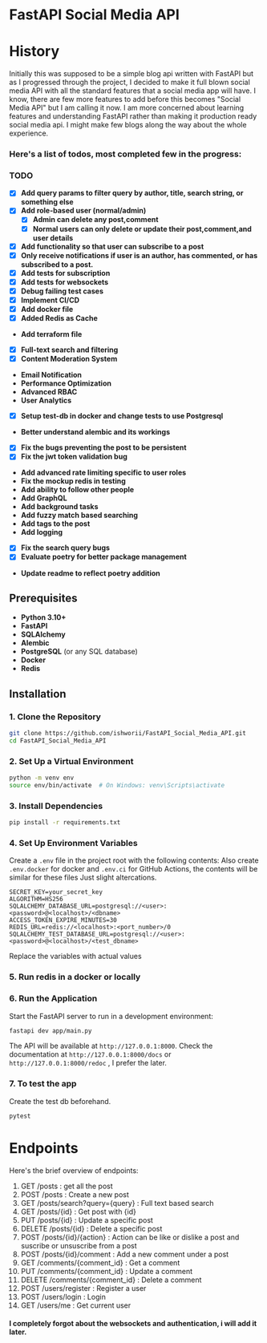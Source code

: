 # FastAPI Social Media API

# History

Initially this was supposed to be a simple blog api written with FastAPI but as I progressed through the project, I
decided to make it full blown social media API with all the standard features that a social media app will have. I know,
there are few more features to add before this becomes "Social Media API" but I am calling it now. I am more concerned about
learning features and understanding FastAPI rather than making it production ready social media api. I might make few blogs
along the way about the whole experience.

### Here's a list of todos, most completed few in the progress:

### TODO

- [x] **Add query params to filter query by author, title, search string, or something else**
- [x] **Add role-based user (normal/admin)**
  - [x] **Admin can delete any post,comment**
  - [x] **Normal users can only delete or update their post,comment,and user details**
- [x] **Add functionality so that user can subscribe to a post**
- [x] **Only receive notifications if user is an author, has commented, or has subscribed to a post.**
- [x] **Add tests for subscription**
- [x] **Add tests for websockets**
- [x] **Debug failing test cases**
- [x] **Implement CI/CD**
- [x] **Add docker file**
- [x] **Added Redis as Cache**
- **Add terraform file**
- [x] **Full-text search and filtering**
- [x] **Content Moderation System**
- **Email Notification**
- **Performance Optimization**
- **Advanced RBAC**
- **User Analytics**
- [x] **Setup test-db in docker and change tests to use Postgresql**
- **Better understand alembic and its workings**
- [x] **Fix the bugs preventing the post to be persistent**
- [x] **Fix the jwt token validation bug**
- **Add advanced rate limiting specific to user roles**
- **Fix the mockup redis in testing**
- **Add ability to follow other people**
- **Add GraphQL**
- **Add background tasks**
- **Add fuzzy match based searching**
- **Add tags to the post**
- **Add logging**
- [x] **Fix the search query bugs**
- [x] **Evaluate poetry for better package management**
- **Update readme to reflect poetry addition**

## Prerequisites

- **Python 3.10+**
- **FastAPI**
- **SQLAlchemy**
- **Alembic**
- **PostgreSQL** (or any SQL database)
- **Docker**
- **Redis**

## Installation

### 1. Clone the Repository

```bash
git clone https://github.com/ishworii/FastAPI_Social_Media_API.git
cd FastAPI_Social_Media_API
```

### 2. Set Up a Virtual Environment

```bash
python -m venv env
source env/bin/activate  # On Windows: venv\Scripts\activate
```

### 3. Install Dependencies

```bash
pip install -r requirements.txt
```

### 4. Set Up Environment Variables

Create a `.env` file in the project root with the following contents:
Also create `.env.docker` for docker and `.env.ci` for GitHub Actions, the contents will be similar for these files
Just slight altercations.

```
SECRET_KEY=your_secret_key
ALGORITHM=HS256
SQLALCHEMY_DATABASE_URL=postgresql://<user>:<password>@<localhost>/<dbname>
ACCESS_TOKEN_EXPIRE_MINUTES=30
REDIS_URL=redis://<localhost>:<port_number>/0
SQLALCHEMY_TEST_DATABASE_URL=postgresql://<user>:<password>@<localhost>/<test_dbname>
```

Replace the variables with actual values

### 5. Run redis in a docker or locally

### 6. Run the Application

Start the FastAPI server to run in a development environment:

```bash
fastapi dev app/main.py
```

The API will be available at `http://127.0.0.1:8000`.
Check the documentation at `http://127.0.0.1:8000/docs` or `http://127.0.0.1:8000/redoc` , I prefer the later.

### 7. To test the app

Create the test db beforehand.

```bash
pytest
```

# Endpoints

Here's the brief overview of endpoints:

1. GET /posts : get all the post
2. POST /posts : Create a new post
3. GET /posts/search?query={query} : Full text based search
4. GET /posts/{id} : Get post with {id}
5. PUT /posts/{id} : Update a specific post
6. DELETE /posts/{id} : Delete a specific post
7. POST /posts/{id}/{action} : Action can be like or dislike a post and suscribe or unsuscribe from a post
8. POST /posts/{id}/comment : Add a new comment under a post
9. GET /comments/{comment_id} : Get a comment
10. PUT /comments/{comment_id} : Update a comment
11. DELETE /comments/{comment_id} : Delete a comment
12. POST /users/register : Register a user
13. POST /users/login : Login
14. GET /users/me : Get current user

#### I completely forgot about the websockets and authentication, i will add it later.
